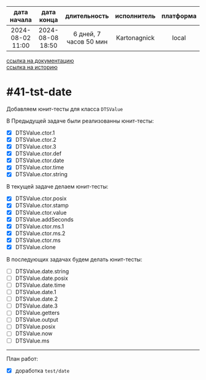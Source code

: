 |   дата начала    |    дата конца    |      длительность      | исполнитель  | платформа |
|:----------------:|:----------------:|:----------------------:|:------------:|:---------:|
| 2024-08-02 11:00 | 2024-08-08 18:50 | 6 дней, 7 часов 50 мин | Kartonagnick |   local   |

[ссылка на документацию](../docs.md)  
[ссылка на историю](../history.md#-v041-tst)  

#41-tst-date
============
Добавляем юнит-тесты для класса `DTSValue`  

В Предыдущей задаче были реализованны юнит-тесты:  
  - [x] DTSValue.ctor.1  
  - [x] DTSValue.ctor.2  
  - [x] DTSValue.ctor.3  
  - [x] DTSValue.ctor.def  
  - [x] DTSValue.ctor.date  
  - [x] DTSValue.ctor.time  
  - [x] DTSValue.ctor.string  

В текущей задаче делаем юнит-тесты:  
  - [x] DTSValue.ctor.posix  
  - [x] DTSValue.ctor.stamp  
  - [x] DTSValue.ctor.value  
  - [x] DTSValue.addSeconds  
  - [x] DTSValue.ctor.ms.1  
  - [x] DTSValue.ctor.ms.2  
  - [x] DTSValue.ctor.ms  
  - [x] DTSValue.clone  

В последующих задачах будем делать юнит-тесты:  
  - [ ] DTSValue.date.string  
  - [ ] DTSValue.date.posix  
  - [ ] DTSValue.date.time  
  - [ ] DTSValue.date.1  
  - [ ] DTSValue.date.2  
  - [ ] DTSValue.date.3  
  - [ ] DTSValue.getters  
  - [ ] DTSValue.output  
  - [ ] DTSValue.posix  
  - [ ] DTSValue.now  
  - [ ] DTSValue.ms  

--------------------------------------------------------------------------------

План работ:  
  - [x] доработка `test/date`  
